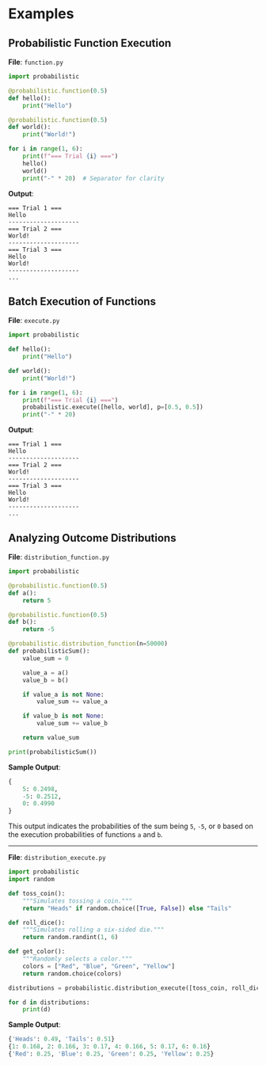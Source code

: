# Examples

## Probabilistic Function Execution

**File**: `function.py`

```python
import probabilistic

@probabilistic.function(0.5)
def hello():
    print("Hello")

@probabilistic.function(0.5)
def world():
    print("World!")

for i in range(1, 6):
    print(f"=== Trial {i} ===")
    hello()
    world()
    print("-" * 20)  # Separator for clarity
```

**Output**:

```
=== Trial 1 ===
Hello
--------------------
=== Trial 2 ===
World!
--------------------
=== Trial 3 ===
Hello
World!
--------------------
...
```

## Batch Execution of Functions

**File**: `execute.py`

```python
import probabilistic

def hello():
    print("Hello")

def world():
    print("World!")

for i in range(1, 6):
    print(f"=== Trial {i} ===")
    probabilistic.execute([hello, world], p=[0.5, 0.5])
    print("-" * 20)
```

**Output**:

```
=== Trial 1 ===
Hello
--------------------
=== Trial 2 ===
World!
--------------------
=== Trial 3 ===
Hello
World!
--------------------
...
```

## Analyzing Outcome Distributions

**File**: `distribution_function.py`

```python
import probabilistic

@probabilistic.function(0.5)
def a():
    return 5

@probabilistic.function(0.5)
def b():
    return -5

@probabilistic.distribution_function(n=50000)
def probabilisticSum():
    value_sum = 0

    value_a = a()
    value_b = b()

    if value_a is not None:
        value_sum += value_a

    if value_b is not None:
        value_sum += value_b

    return value_sum

print(probabilisticSum())
```

**Sample Output**:

```python
{
    5: 0.2498,
    -5: 0.2512,
    0: 0.4990
}
```

This output indicates the probabilities of the sum being `5`, `-5`, or `0` based on the execution probabilities of functions `a` and `b`.

---

**File**: `distribution_execute.py`

```python
import probabilistic
import random

def toss_coin():
    """Simulates tossing a coin."""
    return "Heads" if random.choice([True, False]) else "Tails"

def roll_dice():
    """Simulates rolling a six-sided die."""
    return random.randint(1, 6)

def get_color():
    """Randomly selects a color."""
    colors = ["Red", "Blue", "Green", "Yellow"]
    return random.choice(colors)

distributions = probabilistic.distribution_execute([toss_coin, roll_dice, get_color], n=[500, 1000, 5000])

for d in distributions:
    print(d)
```

**Sample Output**:

```python
{'Heads': 0.49, 'Tails': 0.51}
{1: 0.168, 2: 0.166, 3: 0.17, 4: 0.166, 5: 0.17, 6: 0.16}
{'Red': 0.25, 'Blue': 0.25, 'Green': 0.25, 'Yellow': 0.25}
```
